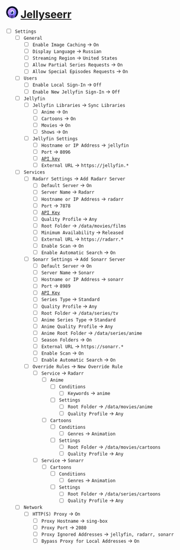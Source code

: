 # <img src="https://raw.githubusercontent.com/Fallenbagel/jellyseerr/refs/heads/develop/public/os_icon.svg" width="32"/> [Jellyseerr](http://localhost:5055/)

- [ ] `Settings`
  - [ ] `General`
    - [ ] `Enable Image Caching` -> `On`
    - [ ] `Display Language` -> `Russian`
    - [ ] `Streaming Region` -> `United States`
    - [ ] `Allow Partial Series Requests` -> `On`
    - [ ] `Allow Special Episodes Requests` -> `On`
  - [ ] `Users`
    - [ ] `Enable Local Sign-In` -> `Off`
    - [ ] `Enable New Jellyfin Sign-In` -> `Off`
  - [ ] `Jellyfin`
    - [ ] `Jellyfin Libraries` -> `Sync Libraries`
      - [ ] `Anime` -> `On`
      - [ ] `Cartoons` -> `On`
      - [ ] `Movies` -> `On`
      - [ ] `Shows` -> `On`
    - [ ] `Jellyfin Settings`
      - [ ] `Hostname or IP Address` -> `jellyfin`
      - [ ] `Port` -> `8096`
      - [ ] [`API key`](http://localhost:8096/web/#/dashboard/keys)
      - [ ] `External URL` -> `https://jellyfin.*`
  - [ ] `Services`
    - [ ] `Radarr Settings` -> `Add Radarr Server`
      - [ ] `Default Server` -> `On`
      - [ ] `Server Name` -> `Radarr`
      - [ ] `Hostname or IP Address` -> `radarr`
      - [ ] `Port` -> `7878`
      - [ ] [`API Key`](http://localhost:7878/settings/general)
      - [ ] `Quality Profile` -> `Any`
      - [ ] `Root Folder` -> `/data/movies/films`
      - [ ] `Minimum Availability` -> `Released`
      - [ ] `External URL` -> `https://radarr.*`
      - [ ] `Enable Scan` -> `On`
      - [ ] `Enable Automatic Search` -> `On`
    - [ ] `Sonarr Settings` -> `Add Sonarr Server`
      - [ ] `Default Server` -> `On`
      - [ ] `Server Name` -> `Sonarr`
      - [ ] `Hostname or IP Address` -> `sonarr`
      - [ ] `Port` -> `8989`
      - [ ] [`API Key`](http://localhost:8989/settings/general)
      - [ ] `Series Type` -> `Standard`
      - [ ] `Quality Profile` -> `Any`
      - [ ] `Root Folder` -> `/data/series/tv`
      - [ ] `Anime Series Type` -> `Standard`
      - [ ] `Anime Quality Profile` -> `Any`
      - [ ] `Anime Root Folder` -> `/data/series/anime`
      - [ ] `Season Folders` -> `On`
      - [ ] `External URL` -> `https://sonarr.*`
      - [ ] `Enable Scan` -> `On`
      - [ ] `Enable Automatic Search` -> `On`
    - [ ] `Override Rules` -> `New Override Rule`
      - [ ] `Service` -> `Radarr`
        - [ ] `Anime`
          - [ ] `Conditions`
            - [ ] `Keywords` -> `anime`
          - [ ] `Settings`
            - [ ] `Root Folder` -> `/data/movies/anime`
            - [ ] `Quality Profile` -> `Any`
        - [ ] `Cartoons`
          - [ ] `Conditions`
            - [ ] `Genres` -> `Animation`
          - [ ] `Settings`
            - [ ] `Root Folder` -> `/data/movies/cartoons`
            - [ ] `Quality Profile` -> `Any`
      - [ ] `Service` -> `Sonarr`
        - [ ] `Cartoons`
          - [ ] `Conditions`
            - [ ] `Genres` -> `Animation`
          - [ ] `Settings`
            - [ ] `Root Folder` -> `/data/series/cartoons`
            - [ ] `Quality Profile` -> `Any`
  - [ ] `Network`
    - [ ] `HTTP(S) Proxy` -> `On`
      - [ ] `Proxy Hostname` -> `sing-box`
      - [ ] `Proxy Port` -> `2080`
      - [ ] `Proxy Ignored Addresses` -> `jellyfin, radarr, sonarr`
      - [ ] `Bypass Proxy for Local Addresses` -> `On`
